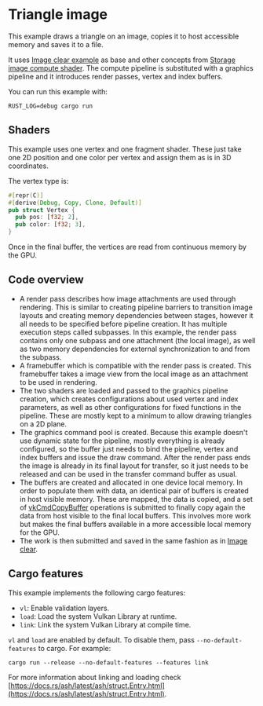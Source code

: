 # Triangle image

This example draws a triangle on an image, copies it to host accessible memory and saves it to a file.

It uses [Image clear example](https://github.com/ZakStar17/ash-by-example/tree/main/compute_image_clear) as base and other concepts from [Storage image compute shader](https://github.com/ZakStar17/ash-by-example/tree/main/storage_image_compute_shader). The compute pipeline is substituted with a graphics pipeline and it introduces render passes, vertex and index buffers.

You can run this example with:

`RUST_LOG=debug cargo run`

## Shaders

This example uses one vertex and one fragment shader. These just take one 2D position and one color per vertex and assign them as is in 3D coordinates.

The vertex type is:

```rust
#[repr(C)]
#[derive(Debug, Copy, Clone, Default)]
pub struct Vertex {
  pub pos: [f32; 2],
  pub color: [f32; 3],
}
```

Once in the final buffer, the vertices are read from continuous memory by the GPU.

## Code overview

- A render pass describes how image attachments are used through rendering. This is similar to creating pipeline barriers to transition image layouts and creating memory dependencies between stages, however it all needs to be specified before pipeline creation. It has multiple execution steps called subpasses. In this example, the render pass contains only one subpass and one attachment (the local image), as well as two memory dependencies for external synchronization to and from the subpass.
- A framebuffer which is compatible with the render pass is created. This framebuffer takes a image view from the local image as an attachment to be used in rendering.
- The two shaders are loaded and passed to the graphics pipeline creation, which creates configurations about used vertex and index parameters, as well as other configurations for fixed functions in the pipeline. These are mostly kept to a minimum to allow drawing triangles on a 2D plane.
- The graphics command pool is created. Because this example doesn't use dynamic state for the pipeline, mostly everything is already configured, so the buffer just needs to bind the pipeline, vertex and index buffers and issue the draw command. After the render pass ends the image is already in its final layout for transfer, so it just needs to be released and can be used in the transfer command buffer as usual.
- The buffers are created and allocated in one device local memory. In order to populate them with data, an identical pair of buffers is created in host visible memory. These are mapped, the data is copied, and a set of [vkCmdCopyBuffer](https://registry.khronos.org/vulkan/specs/1.3-extensions/man/html/vkCmdCopyBuffer2.html) operations is submitted to finally copy again the data from host visible to the final local buffers. This involves more work but makes the final buffers available in a more accessible local memory for the GPU.
- The work is then submitted and saved in the same fashion as in [Image clear](https://github.com/ZakStar17/ash-by-example/tree/main/compute_image_clear).

## Cargo features

This example implements the following cargo features:

- `vl`: Enable validation layers.
- `load`: Load the system Vulkan Library at runtime.
- `link`: Link the system Vulkan Library at compile time.

`vl` and `load` are enabled by default. To disable them, pass `--no-default-features` to cargo.
For example:

`cargo run --release --no-default-features --features link`

For more information about linking and loading check
[https://docs.rs/ash/latest/ash/struct.Entry.html](https://docs.rs/ash/latest/ash/struct.Entry.html).
